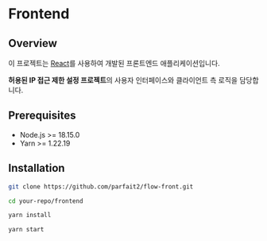 # Frontend

## Overview

이 프로젝트는 [React](https://reactjs.org/)를 사용하여 개발된 프론트엔드 애플리케이션입니다.

**허용된 IP 접근 제한 설정 프로젝트**의 사용자 인터페이스와 클라이언트 측 로직을 담당합니다.


## Prerequisites

- Node.js >= 18.15.0
- Yarn >= 1.22.19


## Installation

   ```bash
   git clone https://github.com/parfait2/flow-front.git

   cd your-repo/frontend
   
   yarn install
   
   yarn start
   

